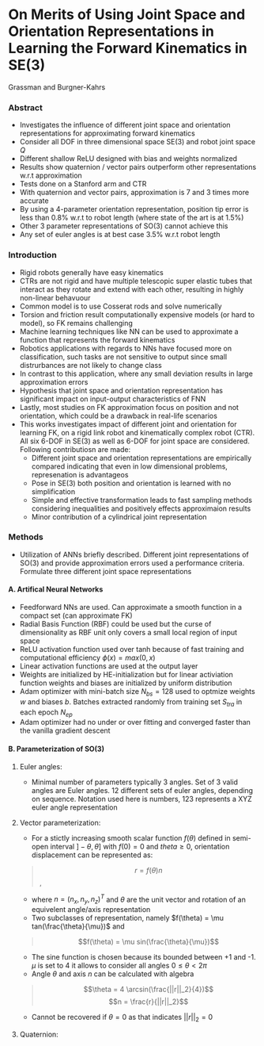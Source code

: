 On Merits of Using Joint Space and Orientation Representations in Learning the Forward Kinematics in SE(3)
============
Grassman and Burgner-Kahrs

### Abstract
* Investigates the influence of different joint space and orientation representations for approximating forward kinematics
* Consider all DOF in three dimensional space SE(3) and robot joint space $Q$
* Different shallow ReLU designed with bias and weights normalized
* Results show quaternion / vector pairs outperform other representations w.r.t approximation
* Tests done on a Stanford arm and CTR
* With quaternion and vector pairs, approximation is 7 and 3 times more accurate
* By using a 4-parameter orientation representation, position tip error is less than 0.8% w.r.t to robot length (where state of the art is at 1.5%)
* Other 3 parameter representations of SO(3) cannot achieve this
* Any set of euler angles is at best case 3.5% w.r.t robot length

### Introduction
* Rigid robots generally have easy kinematics
* CTRs are not rigid and have multiple telescopic super elastic tubes that interact as they rotate and extend with each other, resulting in highly non-linear behavuour
* Common model is to use Cosserat rods and solve numerically
* Torsion and friction result computationally expensive models (or hard to model), so FK remains challenging
* Machine learning techniques like NN can be used to approximate a function that represents the forward kinematics
* Robotics applications with regards to NNs have focused more on classification, such tasks are not sensitive to output since small distrurbances are not likely to change class
* In contrast to this application, where any small deviation results in large approximation errors
* Hypothesis that joint space and orientation representation has significant impact on input-output characteristics of FNN
* Lastly, most studies on FK approximation focus on position and not orientation, which could be a drawback in real-life scenarios
* This works investigates impact of different joint and orientation for learning FK, on a rigid link robot and kinematically complex robot (CTR). All six 6-DOF in SE(3) as well as 6-DOF for joint space are considered. Following contributiosn are made:
    * Different joint space and orientation representations are empirically compared indicating that even in low dimensional problems, represenation is advantageos
    * Pose in SE(3) both position and orientation is learned with no simplification
    * Simple and effective transformation leads to fast sampling methods considering inequalities and positively effects approximaion results
    * Minor contribution of a cylindrical joint representation

### Methods
* Utilization of ANNs briefly described. Different joint representations of SO(3) and provide approximation errors used a performance criteria. Formulate three different joint space representations

#### A. Artifical Neural Networks
* Feedforward NNs are used. Can approximate a smooth function in a compact set (can approximate FK)
* Radial Basis Function (RBF) could be used but the curse of dimensionality as RBF unit only covers a small local region of input space
* ReLU activation function used over tanh because of fast training and computational efficiency $\phi(x) = max(0,x)$
* Linear activation functions are used at the output layer
* Weights are initialized by HE-initialization but for linear activiation function weights and biases are initialized by uniform distribution
* Adam optimizer with mini-batch size $N_{bs} = 128$ used to optmize weights $w$ and biases $b$. Batches extracted randomly from training set $S_{tra}$ in each epoch $N_{ep}$  
* Adam optimizer had no under or over fitting and converged faster than the vanilla gradient descent

#### B. Parameterization of SO(3)
1. Euler angles:
    * Minimal number of parameters typically 3 angles. Set of 3 valid angles are Euler angles. 12 different sets of euler angles, depending on sequence. Notation used here is numbers, 123 represents a XYZ euler angle representation

2. Vector parameterization:
    * For a stictly increasing smooth scalar function $f(\theta)$ defined in semi-open interval $] -\theta, \theta ]$ with $f(0) = 0$ and $theta \geq 0$, orientation displacement can be represented as:
    > $$r = f(\theta)n$$,
    * where $n = (n_x, n_y, n_z)^T$ and $\theta$ are the unit vector and rotation of an equivelent angle/axis representation 
    * Two subclasses of representation, namely $f(\theta) = \mu tan(\frac{\theta}{\mu})$ and
    >  $$f(\theta) = \mu sin(\frac{\theta}{\mu})$$
    * The sine function is chosen because its bounded between +1 and -1. $\mu$ is set to 4 it allows to consider all angles $0 \leq \theta < 2 \pi$
    * Angle $\theta$ and axis $n$ can be calculated with algebra
    > $$\theta = 4 \arcsin(\frac{||r||_2}{4})$$
    > $$n = \frac{r}{||r||_2}$$
    * Cannot be recovered if $\theta = 0$ as that indicates $||r||_2=0$

3. Quaternion:

